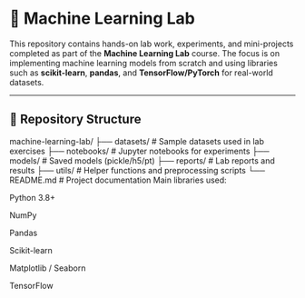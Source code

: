 # 🧠 Machine Learning Lab

This repository contains hands-on lab work, experiments, and mini-projects completed as part of the **Machine Learning Lab** course. The focus is on implementing machine learning models from scratch and using libraries such as **scikit-learn**, **pandas**, and **TensorFlow/PyTorch** for real-world datasets.

---

## 📁 Repository Structure

machine-learning-lab/
├── datasets/ # Sample datasets used in lab exercises
├── notebooks/ # Jupyter notebooks for experiments
├── models/ # Saved models (pickle/h5/pt)
├── reports/ # Lab reports and results
├── utils/ # Helper functions and preprocessing scripts
└── README.md # Project documentation
Main libraries used:

Python 3.8+

NumPy

Pandas

Scikit-learn

Matplotlib / Seaborn

TensorFlow
